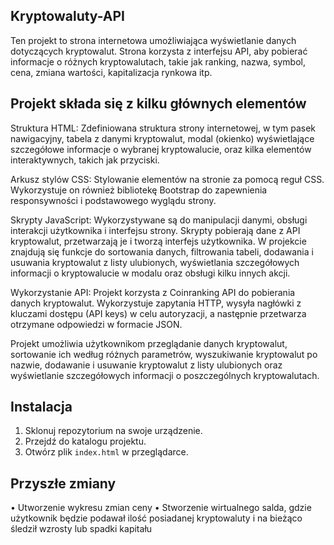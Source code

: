 ## Kryptowaluty-API

Ten projekt to strona internetowa umożliwiająca wyświetlanie danych dotyczących kryptowalut. Strona korzysta z interfejsu API, aby pobierać informacje o różnych kryptowalutach, takie jak ranking, nazwa, symbol, cena, zmiana wartości, kapitalizacja rynkowa itp.

## Projekt składa się z kilku głównych elementów
Struktura HTML: Zdefiniowana struktura strony internetowej, w tym pasek nawigacyjny, tabela z danymi kryptowalut, modal (okienko) wyświetlające szczegółowe informacje o wybranej kryptowalucie, oraz kilka elementów interaktywnych, takich jak przyciski.

Arkusz stylów CSS: Stylowanie elementów na stronie za pomocą reguł CSS. Wykorzystuje on również bibliotekę Bootstrap do zapewnienia responsywności i podstawowego wyglądu strony.

Skrypty JavaScript: Wykorzystywane są do manipulacji danymi, obsługi interakcji użytkownika i interfejsu strony. Skrypty pobierają dane z API kryptowalut, przetwarzają je i tworzą interfejs użytkownika. W projekcie znajdują się funkcje do sortowania danych, filtrowania tabeli, dodawania i usuwania kryptowalut z listy ulubionych, wyświetlania szczegółowych informacji o kryptowalucie w modalu oraz obsługi kilku innych akcji.

Wykorzystanie API: Projekt korzysta z Coinranking API do pobierania danych kryptowalut. Wykorzystuje zapytania HTTP, wysyła nagłówki z kluczami dostępu (API keys) w celu autoryzacji, a następnie przetwarza otrzymane odpowiedzi w formacie JSON.

Projekt umożliwia użytkownikom przeglądanie danych kryptowalut, sortowanie ich według różnych parametrów, wyszukiwanie kryptowalut po nazwie, dodawanie i usuwanie kryptowalut z listy ulubionych oraz wyświetlanie szczegółowych informacji o poszczególnych kryptowalutach.

## Instalacja

1. Sklonuj repozytorium na swoje urządzenie.
2. Przejdź do katalogu projektu.
3. Otwórz plik `index.html` w przeglądarce.

## Przyszłe zmiany

•	Utworzenie wykresu zmian ceny
•	Stworzenie wirtualnego salda, gdzie użytkownik będzie podawał ilość posiadanej kryptowaluty i na bieżąco śledził wzrosty lub spadki kapitału

